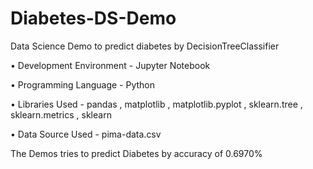 # Diabetes-DS-Demo
Data Science Demo to predict diabetes by DecisionTreeClassifier



• Development Environment - Jupyter Notebook


• Programming Language - Python


• Libraries Used - pandas , matplotlib , matplotlib.pyplot , sklearn.tree , sklearn.metrics , sklearn


• Data Source Used - pima-data.csv


The Demos tries to predict Diabetes by accuracy of 0.6970%
